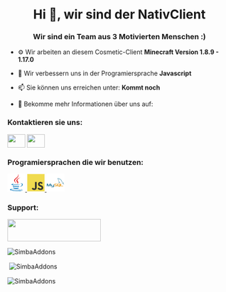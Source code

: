 <h1 align="center">Hi 👋, wir sind der NativClient</h1>
<h3 align="center"> Wir sind ein Team aus 3 Motivierten Menschen :)</h3>

- ⚙️ Wir arbeiten an diesem Cosmetic-Client **Minecraft Version 1.8.9 - 1.17.0**

- 🌱 Wir verbessern uns in der Programiersprache **Javascript**

- 📫 Sie können uns erreichen unter: **Kommt noch**

- 📄 Bekomme mehr Informationen über uns auf: 

<h3 align="left">Kontaktieren sie uns:</h3>
<p align="left">
<a href="https://twitter.com/" target="blank"><img align="center" src="https://cdn.jsdelivr.net/npm/simple-icons@3.0.1/icons/twitter.svg" alt="" height="30" width="40" /></a>
<a href="https://instagram.com/" target="blank"><img align="center" src="https://cdn.jsdelivr.net/npm/simple-icons@3.0.1/icons/instagram.svg" alt="" height="30" width="40" /></a>
</p>

<h3 align="left">Programiersprachen die wir benutzen:</h3>
<p align="left"> </a> <a href="https://www.java.com" target="_blank"> <img src="https://raw.githubusercontent.com/devicons/devicon/master/icons/java/java-original.svg" alt="java" width="40" height="40"/> </a> <a href="https://developer.mozilla.org/en-US/docs/Web/JavaScript" target="_blank"> <img src="https://raw.githubusercontent.com/devicons/devicon/master/icons/javascript/javascript-original.svg" alt="javascript" width="40" height="40"/> </a>  <a href="https://www.mysql.com/" target="_blank"> <img src="https://raw.githubusercontent.com/devicons/devicon/master/icons/mysql/mysql-original-wordmark.svg" alt="mysql" width="40" height="40"/> </a>  </a> </p>

<h3 align="left">Support:</h3>
<p><a href="https://www.buymeacoffee.com/"> <img align="left" src="https://cdn.buymeacoffee.com/buttons/v2/default-yellow.png" height="50" width="210" alt="" /></a></p><br><br>

<br>

<p><img align="left" src="https://github-readme-stats.vercel.app/api/top-langs?username=ufinator&show_icons=true&theme=dark&locale=en&layout=compact" alt="SimbaAddons" /></p>

<br>

<p>&nbsp;<img align="center" src="https://github-readme-stats.vercel.app/api?username=ufinator&show_icons=true&theme=dark&locale=en" alt="SimbaAddons" /></p>

<p><img align="center" src="https://github-readme-streak-stats.herokuapp.com/?user=ufinator&theme=dark" alt="SimbaAddons" /></p>

